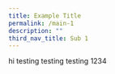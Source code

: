 ```yaml
---
title: Example Title
permalink: /main-1
description: ""
third_nav_title: Sub 1
---
```

hi testing testing testing 1234